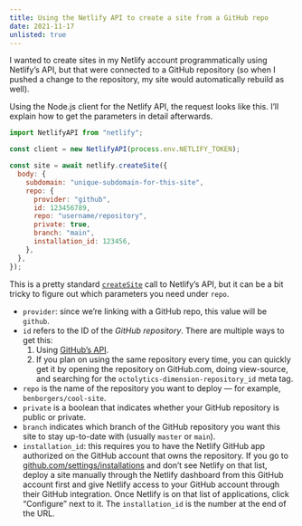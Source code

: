 ```yaml
---
title: Using the Netlify API to create a site from a GitHub repo
date: 2021-11-17
unlisted: true
---
```


I wanted to create sites in my Netlify account programmatically using Netlify’s API, but that were connected to a GitHub repository (so when I pushed a change to the repository, my site would automatically rebuild as well).

Using the Node.js client for the Netlify API, the request looks like this. I’ll explain how to get the parameters in detail afterwards.

```javascript
import NetlifyAPI from "netlify";

const client = new NetlifyAPI(process.env.NETLIFY_TOKEN);

const site = await netlify.createSite({
  body: {
    subdomain: "unique-subdomain-for-this-site",
    repo: {
      provider: "github",
      id: 123456789,
      repo: "username/repository",
      private: true,
      branch: "main",
      installation_id: 123456,
    },
  },
});
```

This is a pretty standard [`createSite`](https://open-api.netlify.com/#operation/createSite) call to Netlify’s API, but it can be a bit tricky to figure out which parameters you need under `repo`.

- `provider`: since we’re linking with a GitHub repo, this value will be `github`.
- `id` refers to the ID of the _GitHub repository_. There are multiple ways to get this:
  1. Using [GitHub’s API](https://docs.github.com/en/rest).
  2. If you plan on using the same repository every time, you can quickly get it by opening the repository on GitHub.com, doing view-source, and searching for the `octolytics-dimension-repository_id` meta tag.
- `repo` is the name of the repository you want to deploy — for example, `benborgers/cool-site`.
- `private` is a boolean that indicates whether your GitHub repository is public or private.
- `branch` indicates which branch of the GitHub repository you want this site to stay up-to-date with (usually `master` or `main`).
- `installation_id`: this requires you to have the Netlify GitHub app authorized on the GitHub account that owns the repository. If you go to [github.com/settings/installations](https://github.com/settings/installations) and don’t see Netlify on that list, deploy a site manually through the Netlify dashboard from this GitHub account first and give Netlify access to your GitHub account through their GitHub integration. Once Netlify is on that list of applications, click “Configure” next to it. The `installation_id` is the number at the end of the URL.

